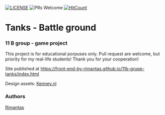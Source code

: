 [![LICENSE](https://img.shields.io/badge/license-MIT-blue.svg?style=flat-square)](https://github.com/belauzas/HTML5-website-template/blob/master/LICENSE.md)
![PRs Welcome](https://img.shields.io/badge/PRs-welcome-brightgreen.svg)
[![HitCount](http://hits.dwyl.com/front-end-by-rimantas/11b-grupe-tanks.svg)](http://hits.dwyl.com/front-end-by-rimantas/11b-grupe-tanks)

# Tanks - Battle ground
### 11 B group - game project

This project is for educational porpuses only. Pull request are welcome, but priority for my real-life students! Thank you for your cooperation!

Site published at https://front-end-by-rimantas.github.io/11b-grupe-tanks/index.html

Design assets: [Kenney.nl](https://kenney.nl/assets/topdown-tanks-redux)

### Authors
[Rimantas](https://github.com/belauzas)
